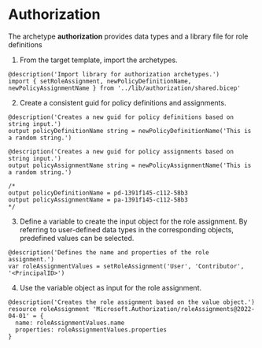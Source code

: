 # Authorization

The archetype **authorization** provides data types and a library file for role definitions

1. From the target template, import the archetypes.

```bicep
@description('Import library for authorization archetypes.')
import { setRoleAssignment, newPolicyDefinitionName, newPolicyAssignmentName } from '../lib/authorization/shared.bicep'
```

2. Create a consistent guid for policy definitions and assignments.

```bicep
@description('Creates a new guid for policy definitions based on string input.')
output policyDefinitionName string = newPolicyDefinitionName('This is a random string.')

@description('Creates a new guid for policy assignments based on string input.')
output policyAssignmentName string = newPolicyAssignmentName('This is a random string.')

/* 
output policyDefinitionName = pd-1391f145-c112-58b3
output policyAssignmentName = pa-1391f145-c112-58b3
*/
```

3. Define a variable to create the input object for the role assignment. By referring to user-defined data types in the corresponding objects, predefined values can be selected.

```bicep
@description('Defines the name and properties of the role assignment.')
var roleAssignmentValues = setRoleAssignment('User', 'Contributor', '<PrincipalID>')
```

4. Use the variable object as input for the role assignment.

```bicep
@description('Creates the role assignment based on the value object.')
resource roleAssignment 'Microsoft.Authorization/roleAssignments@2022-04-01' = {
  name: roleAssignmentValues.name
  properties: roleAssignmentValues.properties
}
```
